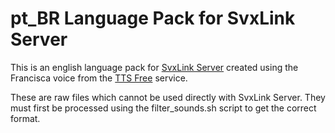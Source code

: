 pt_BR Language Pack for SvxLink Server
========================================
This is an english language pack for [SvxLink Server](http://www.svxlink.org/)
created using the Francisca voice from the
[TTS Free](https://ttsfree.com/) service.

These are raw files which cannot be used directly with SvxLink Server. They
must first be processed using the filter_sounds.sh script to get the correct
format.